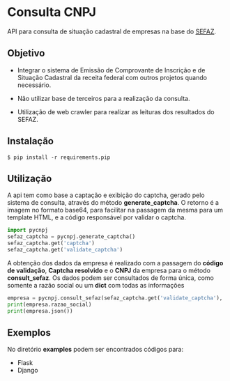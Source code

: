# Consulta CNPJ 

API para consulta de situação cadastral de empresas na base do [SEFAZ](https://www.receita.fazenda.gov.br/pessoajuridica/cnpj/cnpjreva/cnpjreva_solicitacao.asp).

## Objetivo
* Integrar o sistema de Emissão de Comprovante de Inscrição e de Situação Cadastral da receita federal com outros projetos
quando necessário.

* Não utilizar base de terceiros para a realização da consulta.

* Utilização de web crawler para realizar as leituras dos resultados do SEFAZ.

## Instalação
```shell
$ pip install -r requirements.pip
```

## Utilização
A api tem como base a captação e exibição do captcha, gerado pelo sistema de consulta, através do método 
**generate_captcha**. O retorno é a imagem no formato base64, para facilitar na passagem da mesma para um template HTML,
e a código responsável por validar o captcha.

```python
import pycnpj
sefaz_captcha = pycnpj.generate_captcha()
sefaz_captcha.get('captcha')
sefaz_captcha.get('validate_captcha')
```

A obtenção dos dados da empresa é realizado com a passagem do **código de validação**, **Captcha resolvido** e o **CNPJ** da empresa
para o método **consult_sefaz**.
Os dados podem ser consultados de forma única, como somente a razão social ou um **dict** com todas as informações

```python
empresa = pycnpj.consult_sefaz(sefaz_captcha.get('validate_captcha'), 'AsCv98', '06.990.590/0002-04')
print(empresa.razao_social)
print(empresa.json())
```

## Exemplos

No diretório **examples** podem ser encontrados códigos para:
* Flask
* Django
